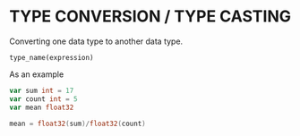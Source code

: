 #  TYPE CONVERSION / TYPE CASTING

Converting one data type to another data type.

```
type_name(expression)
```

As an example

```go
var sum int = 17
var count int = 5
var mean float32
   
mean = float32(sum)/float32(count)
```